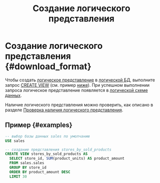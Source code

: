 ﻿---
layout: default
title: Создание логического представления
nav_order: 5
parent: Управление схемой данных
grand_parent: Работа с системой
has_children: false
---

# Создание логического представления {#download_format}

Чтобы создать [логическое представление](../../../overview/main_concepts/logical_view/logical_view.md) 
в [логической БД](../../../overview/main_concepts/logical_db/logical_db.md), 
выполните запрос [CREATE VIEW](../../../reference/sql_plus_requests/CREATE_VIEW/CREATE_VIEW.md) 
(см. пример [ниже](#examples)). При успешном выполнении запроса логическое представление появляется в 
[логической схеме данных](../../../overview/main_concepts/logical_schema/logical_schema.md).

Наличие логического представления можно проверить, как описано в разделе [Проверка наличия логического представления](../entity_presence_check/entity_presence_check.md#view_check).

## Пример {#examples}

```sql
-- выбор базы данных sales по умолчанию
USE sales

-- создание представления stores_by_sold_products
CREATE VIEW stores_by_sold_products AS
  SELECT store_id, SUM(product_units) AS product_amount
  FROM sales.sales
  GROUP BY store_id
  ORDER BY product_amount DESC
  LIMIT 30
```